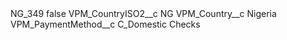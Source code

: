 <?xml version="1.0" encoding="UTF-8"?>
<CustomMetadata xmlns="http://soap.sforce.com/2006/04/metadata" xmlns:xsi="http://www.w3.org/2001/XMLSchema-instance" xmlns:xsd="http://www.w3.org/2001/XMLSchema">
    <label>NG_349</label>
    <protected>false</protected>
    <values>
        <field>VPM_CountryISO2__c</field>
        <value xsi:type="xsd:string">NG</value>
    </values>
    <values>
        <field>VPM_Country__c</field>
        <value xsi:type="xsd:string">Nigeria</value>
    </values>
    <values>
        <field>VPM_PaymentMethod__c</field>
        <value xsi:type="xsd:string">C_Domestic Checks</value>
    </values>
</CustomMetadata>
